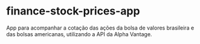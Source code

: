# finance-stock-prices-app
App para acompanhar a cotação das ações da bolsa de valores brasileira e das bolsas americanas, utilizando a API da Alpha Vantage.
